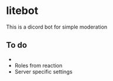 # litebot
This is a dicord bot for simple moderation

## To do
- 
- Roles from reaction
- Server specific settings
